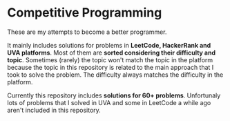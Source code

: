 # Competitive Programming
These are my attempts to become a better programmer.

It mainly includes solutions for problems in **LeetCode, HackerRank and UVA platforms**. Most of them are **sorted considering their difficulty and topic**. Sometimes (rarely) the topic won't match the topic in the platform because the topic in this repository is related to the main approach that I took to solve the problem. The difficulty always matches the difficulty in the platform.

Currently this repository includes **solutions for 60+ problems**. Unfortunaly lots of problems that I solved in UVA and some in LeetCode a while ago aren't included in this repository.
